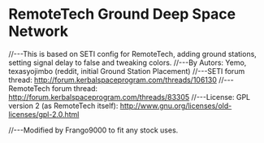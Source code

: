 # RemoteTech Ground Deep Space Network


//---This is based on SETI config for RemoteTech, adding ground stations, setting signal delay to false and tweaking colors.
//---By Autors: Yemo, texasyojimbo (reddit, initial Ground Station Placement)
//---SETI forum thread: http://forum.kerbalspaceprogram.com/threads/106130
//---RemoteTech forum thread: http://forum.kerbalspaceprogram.com/threads/83305
//---License: GPL version 2 (as RemoteTech itself): http://www.gnu.org/licenses/old-licenses/gpl-2.0.html

//---Modified by Frango9000 to fit any stock uses.
